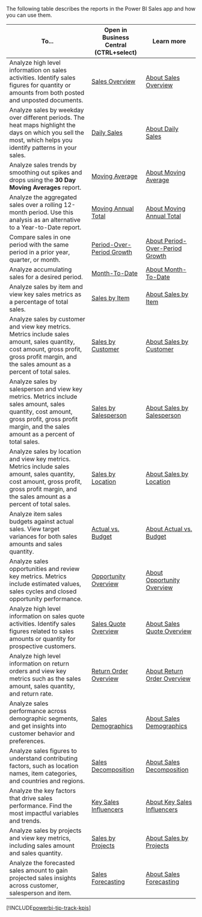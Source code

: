 The following table describes the reports in the Power BI Sales app and how you can use them.

| To... | Open in Business Central (CTRL+select) | Learn more |
| ----- | -------------------------------------- | ---------- |
| Analyze high level information on sales activities. Identify sales figures for quantity or amounts from both posted and unposted documents.| [Sales Overview](https://businesscentral.dynamics.com?page=36998) | [About Sales Overview](../sales-powerbi-sales-overview.md) |
| Analyze sales by weekday over different periods. The heat maps highlight the days on which you sell the most, which helps you identify patterns in your sales.|[Daily Sales](https://businesscentral.dynamics.com?page=36999)| [About Daily Sales](../sales-powerbi-daily-sales.md) |
| Analyze sales trends by smoothing out spikes and drops using the **30 Day Moving Averages** report. | [Moving Average](https://businesscentral.dynamics.com?page=37000) | [About Moving Average](../sales-powerbi-moving-average.md) |
| Analyze the aggregated sales over a rolling 12-month period. Use this analysis as an alternative to a Year-to-Date report. |[Moving Annual Total](https://businesscentral.dynamics.com?page=37001) | [About Moving Annual Total](../sales-powerbi-moving-annual-total.md) |
| Compare sales in one period with the same period in a prior year, quarter, or month. |[Period-Over-Period Growth](https://businesscentral.dynamics.com?page=37002) | [About Period-Over-Period Growth](../sales-powerbi-period-over-period-growth.md) |
| Analyze accumulating sales for a desired period. | [Month-To-Date](https://businesscentral.dynamics.com?page=37003) | [About Month-To-Date](../sales-powerbi-month-to-date.md)|
| Analyze sales by item and view key sales metrics as a percentage of total sales. | [Sales by Item](https://businesscentral.dynamics.com?page=37004) | [About Sales by Item](../sales-powerbi-sales-by-item.md) |
| Analyze sales by customer and view key metrics. Metrics include sales amount, sales quantity, cost amount, gross profit, gross profit margin, and the sales amount as a percent of total sales.  | [Sales by Customer](https://businesscentral.dynamics.com?page=37005)  | [About Sales by Customer](../sales-powerbi-sales-by-customer.md) |
| Analyze sales by salesperson and view key metrics. Metrics include sales amount, sales quantity, cost amount, gross profit, gross profit margin, and the sales amount as a percent of total sales.  | [Sales by Salesperson](https://businesscentral.dynamics.com?page=37006) | [About Sales by Salesperson](../sales-powerbi-sales-by-salesperson.md) |
| Analyze sales by location and view key metrics. Metrics include sales amount, sales quantity, cost amount, gross profit, gross profit margin, and the sales amount as a percent of total sales.  | [Sales by Location](https://businesscentral.dynamics.com?page=37066)  | [About Sales by Location](../sales-powerbi-sales-by-location.md)  |
| Analyze item sales budgets against actual sales. View target variances for both sales amounts and sales quantity. | [Actual vs. Budget](https://businesscentral.dynamics.com?page=37008) | [About Actual vs. Budget](../sales-powerbi-actual-vs-budget.md) |
| Analyze sales opportunities and review key metrics. Metrics include estimated values, sales cycles and closed opportunity performance. | [Opportunity Overview]( https://businesscentral.dynamics.com?page=37103) | [About Opportunity Overview](../sales-powerbi-opportunity-overview.md) | 
|Analyze high level information on sales quote activities. Identify sales figures related to sales amounts or quantity for prospective customers. | [Sales Quote Overview]( https://businesscentral.dynamics.com?page=37104) | [About Sales Quote Overview](../sales-powerbi-sales-quote-overview.md) | 
|Analyze high level information on return orders and view key metrics such as the sales amount, sales quantity, and return rate. | [Return Order Overview]( https://businesscentral.dynamics.com?page=37105) | [About Return Order Overview](../sales-powerbi-return-order-overview.md) |
|Analyze sales performance across demographic segments, and get insights into customer behavior and preferences. | [Sales Demographics]( https://businesscentral.dynamics.com?page=37100) | [About Sales Demographics](../sales-powerbi-sales-demographics.md) |
|Analyze sales figures to understand contributing factors, such as location names, item categories, and countries and regions. | [Sales Decomposition]( https://businesscentral.dynamics.com?page=37101) | [About Sales Decomposition](../sales-powerbi-sales-decomposition.md) |
|Analyze the key factors that drive sales performance. Find the most impactful variables and trends. | [Key Sales Influencers]( https://businesscentral.dynamics.com?page=37102) | [About Key Sales Influencers](../sales-powerbi-key-sales-influencers.md) |
|Analyze sales by projects and view key metrics, including sales amount and sales quantity. | [Sales by Projects]( https://businesscentral.dynamics.com?page=37119) | [About Sales by Projects](../sales-powerbi-sales-by-project.md) |
|Analyze the forecasted sales amount to gain projected sales insights across customer, salesperson and item. | [Sales Forecasting]( https://businesscentral.dynamics.com?page=37109) | [About Sales Forecasting](../sales-powerbi-sales-forecasting.md) |

[!INCLUDE[powerbi-tip-track-kpis](powerbi-tip-track-kpis.md)]